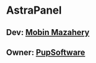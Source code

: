 # AstraPanel
## Dev: [Mobin Mazahery](https://github.com/mobin-mazahery-school)
## Owner: [PupSoftware](https://github.com/PupSoftware)
